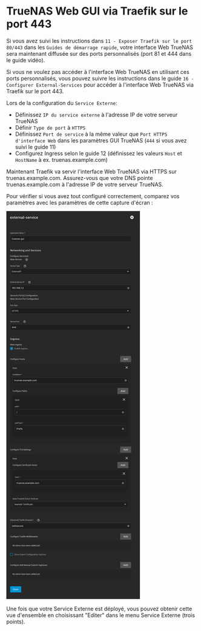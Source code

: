 # TrueNAS Web GUI via Traefik sur le port 443

Si vous avez suivi les instructions dans `11 - Exposer Traefik sur le port 80/443` dans les `Guides de démarrage rapide`, votre interface Web TrueNAS sera maintenant diffusée sur des ports personnalisés (port 81 et 444 dans le guide vidéo).

Si vous ne voulez pas accéder à l'interface Web TrueNAS en utilisant ces ports personnalisés, vous pouvez suivre les instructions dans le guide `16 - Configurer External-Services` pour accéder à l'interface Web TrueNAS via Traefik sur le port 443.

Lors de la configuration du `Service Externe`:

- Définissez `IP du service externe` à l'adresse IP de votre serveur TrueNAS
- Définir `Type de port` à `HTTPS`
- Définissez `Port de service` à la même valeur que `Port HTTPS d'interface Web` dans les paramètres GUI TrueNAS (`444` si vous avez suivi le guide 11)
- Configurez Ingress selon le guide 12 (définissez les valeurs `Host` et `HostName` à ex. truenas.example.com)

Maintenant Traefik va servir l'interface Web TrueNAS via HTTPS sur truenas.example.com. Assurez-vous que votre DNS pointe truenas.example.com à l'adresse IP de votre serveur TrueNAS.

Pour vérifier si vous avez tout configuré correctement, comparez vos paramètres avec les paramètres de cette capture d'écran :

![Capture d'écran avec la vue d'ensemble des paramètres du service externe](img/truenas-web-gui-via-traefik-screenshot.png)

Une fois que votre Service Externe est déployé, vous pouvez obtenir cette vue d'ensemble en choisissant "Editer" dans le menu Service Externe (trois points).
